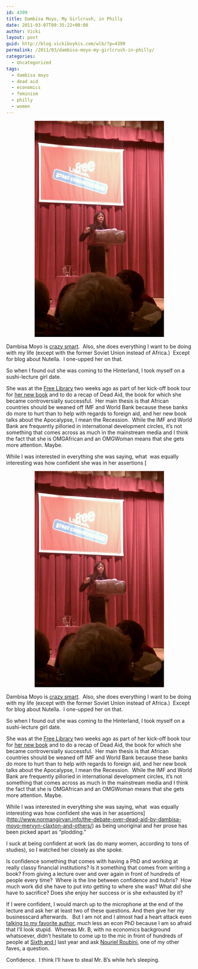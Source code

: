 ```yaml
---
id: 4399
title: Dambisa Moyo, My Girlcrush, in Philly
date: 2011-03-07T09:35:22+00:00
author: Vicki
layout: post
guid: http://blog.vickiboykis.com/wlb/?p=4399
permalink: /2011/03/dambisa-moyo-my-girlcrush-in-philly/
categories:
  - Uncategorized
tags:
  - dambisa moyo
  - dead aid
  - economics
  - feminism
  - philly
  - women
---
```

<p style="text-align: center;">
  <a href="https://raw.githubusercontent.com/veekaybee/wlb/gh-pages/assets/images/2011/02/wpid-IMAG0625.jpg"><img class="aligncenter size-full wp-image-4403" title="wpid-IMAG0625.jpg" src="https://raw.githubusercontent.com/veekaybee/wlb/gh-pages/assets/images/2011/02/wpid-IMAG0625.jpg" alt="" width="350" height="583" /></a>
</p>

Dambisa Moyo is [crazy smart](http://en.wikipedia.org/wiki/Dambisa_Moyo).  Also, she does everything I want to be doing with my life (except with the former Soviet Union instead of Africa.)  Except for blog about Nutella.  I one-upped her on that.

So when I found out she was coming to the Hinterland, I took myself on a sushi-lecture girl date.

She was at the [Free Library](http://libwww.freelibrary.org/authorevents/) two weeks ago as part of her kick-off book tour for [her new book](http://dambisamoyo.com/books/?book=how-the-west-was-lost) and to do a recap of Dead Aid, the book for which she became controversially successful.  Her main thesis is that African countries should be weaned off IMF and World Bank because these banks do more to hurt than to help with regards to foreign aid, and her new book talks about the Apocalypse, I mean the Recession.  While the IMF and World Bank are frequently pilloried in international development circles, it&#8217;s not something that comes across as much in the mainstream media and I think the fact that she is OMGAfrican and an OMGWoman means that she gets more attention. Maybe.

While I was interested in everything she was saying, what  was equally interesting was how confident she was in her assertions [<p style="text-align: center;">
  <a href="https://raw.githubusercontent.com/veekaybee/wlb/gh-pages/assets/images/2011/02/wpid-IMAG0625.jpg"><img class="aligncenter size-full wp-image-4403" title="wpid-IMAG0625.jpg" src="https://raw.githubusercontent.com/veekaybee/wlb/gh-pages/assets/images/2011/02/wpid-IMAG0625.jpg" alt="" width="350" height="583" /></a>
</p>

Dambisa Moyo is [crazy smart](http://en.wikipedia.org/wiki/Dambisa_Moyo).  Also, she does everything I want to be doing with my life (except with the former Soviet Union instead of Africa.)  Except for blog about Nutella.  I one-upped her on that.

So when I found out she was coming to the Hinterland, I took myself on a sushi-lecture girl date.

She was at the [Free Library](http://libwww.freelibrary.org/authorevents/) two weeks ago as part of her kick-off book tour for [her new book](http://dambisamoyo.com/books/?book=how-the-west-was-lost) and to do a recap of Dead Aid, the book for which she became controversially successful.  Her main thesis is that African countries should be weaned off IMF and World Bank because these banks do more to hurt than to help with regards to foreign aid, and her new book talks about the Apocalypse, I mean the Recession.  While the IMF and World Bank are frequently pilloried in international development circles, it&#8217;s not something that comes across as much in the mainstream media and I think the fact that she is OMGAfrican and an OMGWoman means that she gets more attention. Maybe.

While I was interested in everything she was saying, what  was equally interesting was how confident she was in her assertions](http://www.normangirvan.info/the-debate-over-dead-aid-by-dambisa-moyo-mervyn-claxton-and-others/) as being unoriginal and her prose has been picked apart as &#8220;plodding.&#8221;

I suck at being confident at work (as do many women, according to tons of studies), so I watched her closely as she spoke.

Is confidence something that comes with having a PhD and working at really classy financial institutions? Is it something that comes from writing a book? From giving a lecture over and over again in front of hundreds of people every time?  Where is the line between confidence and hubris?  How much work did she have to put into getting to where she was? What did she have to sacrifice? Does she enjoy her success or is she exhausted by it?

If I were confident, I would march up to the microphone at the end of the lecture and ask her at least two of these questions. And then give her my businesscard afterwards.   But I am not and I almost had a heart attack even [talking to my favorite author](http://blog.vickiboykis.com/wlb/2010/09/14/meeting-the-writer-you-look-up-to-most-is-better-than-mother-theresa-riding-a-unicorn/), much less an econ PhD because I am so afraid that I&#8217;ll look stupid.  Whereas Mr. B, with no economics background whatsoever, didn&#8217;t hesitate to come up to the mic in front of hundreds of people at [Sixth and I](http://www.sixthandi.org/) last year and ask [Nouriel Roubini](http://en.wikipedia.org/wiki/Nouriel_Roubini), one of my other faves, a question.

Confidence.  I think I&#8217;ll have to steal Mr. B&#8217;s while he&#8217;s sleeping.